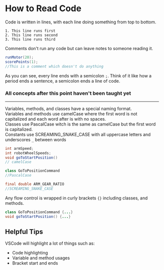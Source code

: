 # How to Read Code

Code is written in lines, with each line doing something from top to bottom.
```
1. This line runs first
2. This line runs second
3. This line runs third
```

Comments don't run any code but can leave notes to someone reading it.
```java
runMotor(20);
scorePoints(1);
//This is a comment which doesn't do anything
```

As you can see, every line ends with a semicolon `;`.  Think of it like how a period ends a sentence, a semicolon ends a line of code.

### All concepts after this point haven't been taught yet

---

Variables, methods, and classes have a special naming format.\
Variables and methods use camelCase where the first word is not capitalized and each word after is with no spaces.\
Classes use PascalCase witch is the same as camelCase but the first word is capitalized.\
Constants use SCREAMING_SNAKE_CASE with all uppercase letters and underscores `_` between words

```java
int armSpeed;
int robotWheelSpeeds;
void goToStartPosition()
// camelCase

class GoToPositionCommand
//PascalCase

final double ARM_GEAR_RATIO
//SCREAMING_SNAKE_CASE
```

Any flow control is wrapped in curly brackets `{}` including classes, and methods.

```java
class GoToPositionCommand {...}
void goToStartPosition() {...}
```
Helpful Tips
---
VSCode will highlight a lot of things such as:
- Code highlighting
- Variable and method usages
- Bracket start and ends
